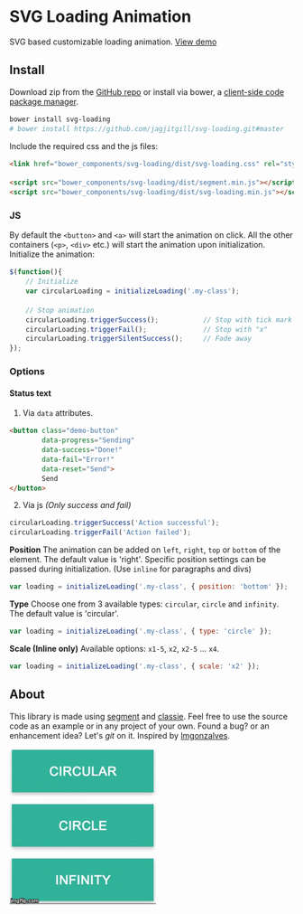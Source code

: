 # SVG Loading Animation
SVG based customizable loading animation.
[View demo](http://jagjitgill.ca/code/svg-loading/)

## Install
Download zip from the [GitHub repo][svg-loading] or install via bower, a [client-side code package manager][bower].
```bash
bower install svg-loading
# bower install https://github.com/jagjitgill/svg-loading.git#master
```

Include the required css and the js files:
```html
<link href="bower_components/svg-loading/dist/svg-loading.css" rel="stylesheet"></link>

<script src="bower_components/svg-loading/dist/segment.min.js"></script>
<script src="bower_components/svg-loading/dist/svg-loading.min.js"></script>
```

### JS
By default the `<button>` and `<a>` will start the animation on click. All the other containers (`<p>`, `<div>` etc.) will start the animation upon initialization.
Initialize the animation:
```js
$(function(){
    // Initialize
    var circularLoading = initializeLoading('.my-class');

    // Stop animation
    circularLoading.triggerSuccess();           // Stop with tick mark
    circularLoading.triggerFail();              // Stop with "x"
    circularLoading.triggerSilentSuccess();     // Fade away
});
```
### Options
#### Status text
1) Via `data` attributes.

```html
<button class="demo-button"
        data-progress="Sending"
        data-success="Done!"
        data-fail="Error!"
        data-reset="Send">
        Send
</button>
```
2) Via js _(Only success and fail)_
```javascript
circularLoading.triggerSuccess('Action successful');
circularLoading.triggerFail('Action failed');
```

**Position**
The animation can be added on `left`, `right`, `top` or `bottom` of the element. The default value is 'right'. Specific position settings can be passed during initialization. (Use `inline` for paragraphs and divs)

```javascript
var loading = initializeLoading('.my-class', { position: 'bottom' });
```

**Type**
Choose one from 3 available types: `circular`, `circle` and `infinity`. The default value is 'circular'.

```javascript
var loading = initializeLoading('.my-class', { type: 'circle' });
```

**Scale (Inline only)**
Available options: `x1-5`, `x2`, `x2-5` ... `x4`.

```javascript
var loading = initializeLoading('.my-class', { scale: 'x2' });
```

## About
This library is made using [segment](https://lmgonzalves.github.io/segment/) and [classie](https://github.com/desandro/classie). Feel free to use the source code as an example or in any project of your own. 
Found a bug? or an enhancement idea?  Let's _git_ on it.
Inspired by [lmgonzalves](https://x-team.com/blog/creating-loading-buttons-svg-segment/).

![Loading gif](/demo-svg-loading.gif?raw=true)

[svg-loading]: https://github.com/jagjitgill/svg-loading
[bower]: http://bower.io/